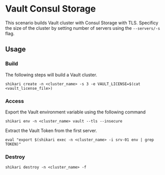 # Vault Consul Storage

This scenario builds Vault cluster with Consul Storage with TLS. Specificy the size of the cluster by setting number of servers using the `--servers/-s` flag.

## Usage


### Build

The following steps will build a Vault cluster.

```
shikari create -n <cluster_name> -s 3 -e VAULT_LICENSE=$(cat <vault_license_file>)
```

### Access

Export the Vault environment variable using the following command

```
shikari env -n <cluster_name> vault --tls --insecure
```

Extract the Vault Token from the first server.

```
eval "export $(shikari exec -n <cluster_name> -i srv-01 env | grep TOKEN)"
```

### Destroy

```
shikari destroy -n <cluster_name> -f
```